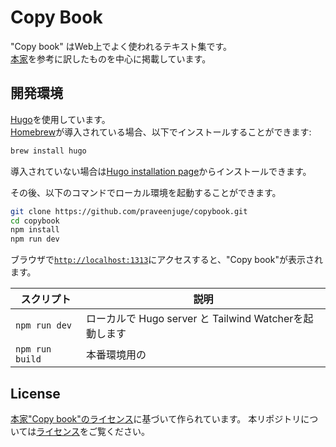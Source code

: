 # Copy Book

"Copy book" はWeb上でよく使われるテキスト集です。  
[本家](https://copybook.me/)を参考に訳したものを中心に掲載しています。

## 開発環境

[Hugo](https://gohugo.io/)を使用しています。  
[Homebrew](https://brew.sh/)が導入されている場合、以下でインストールすることができます:

```sh
brew install hugo
```

導入されていない場合は[Hugo installation page](https://gohugo.io/getting-started/installing/)からインストールできます。

その後、以下のコマンドでローカル環境を起動することができます。

```sh
git clone https://github.com/praveenjuge/copybook.git
cd copybook
npm install
npm run dev
```

ブラウザで[`http://localhost:1313`](http://localhost:1313)にアクセスすると、"Copy book"が表示されます。

| スクリプト         | 説明                                     |
| --------------- | ----------------------------------------------- |
| `npm run dev`   | ローカルで Hugo server と Tailwind Watcherを起動します |
| `npm run build` | 本番環境用の                 |

## License
[本家"Copy book"のライセンス](https://github.com/praveenjuge/copybook/blob/main/LICENSE)に基づいて作られています。
本リポジトリについては[ライセンス](https://github.com/mu-rayama/copybookjp/blob/main/LICENSE)をご覧ください。